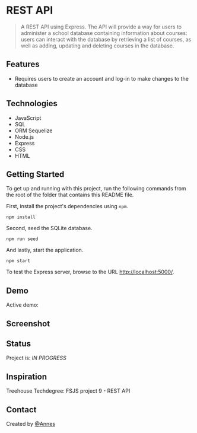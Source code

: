 # REST API

> A REST API using Express. The API will provide a way for users to administer a school database containing information about courses: users can interact with the database by retrieving a list of courses, as well as adding, updating and deleting courses in the database.

## Features

* Requires users to create an account and log-in to make changes to the database

## Technologies

* JavaScript
* SQL
* ORM Sequelize
* Node.js
* Express
* CSS
* HTML

## Getting Started

To get up and running with this project, run the following commands from the root of the folder that contains this README file.

First, install the project's dependencies using `npm`.

```
npm install

```

Second, seed the SQLite database.

```
npm run seed
```

And lastly, start the application.

```
npm start
```

To test the Express server, browse to the URL [http://localhost:5000/](http://localhost:5000/).

## Demo

Active demo: 

## Screenshot


## Status

Project is: _IN PROGRESS_

## Inspiration

Treehouse Techdegree: FSJS project 9 - REST API

## Contact

Created by [@Annes](https://twitter.com/annesCode)

